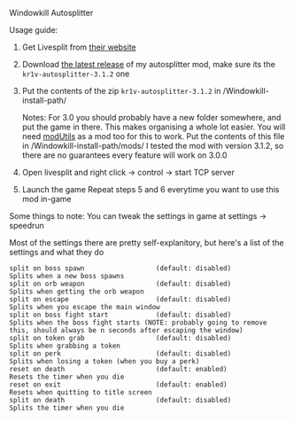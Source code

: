 Windowkill Autosplitter

Usage guide:
1. Get Livesplit from [their website](https://livesplit.org/)
2. Download [the latest release](https://github.com/kr1viah/WKAutosplitter/releases) of my autosplitter mod, make sure its the `kr1v-autosplitter-3.1.2` one
3. Put the contents of the zip `kr1v-autosplitter-3.1.2` in /Windowkill-install-path/

   Notes: For 3.0 you should probably have a new folder somewhere, and put the game in there. This makes organising a whole lot easier.
   You will need [modUtils](https://github.com/ombrellus/ModUtils/releases) as a mod too for this to work. Put the contents of this file in /Windowkill-install-path/mods/
   I tested the mod with version 3.1.2, so there are no guarantees every feature will work on 3.0.0
5. Open livesplit and right click -> control -> start TCP server
6. Launch the game
Repeat steps 5 and 6 everytime you want to use this mod in-game

Some things to note:
You can tweak the settings in game at settings -> speedrun
  
  Most of the settings there are pretty self-explanitory, but here's a list of the settings and what they do
  
	split on boss spawn                  (default: disabled)         Splits when a new boss spawns
	split on orb weapon                  (default: disabled)         Splits when getting the orb weapon
	split on escape                      (default: disabled)         Splits when you escape the main window
	split on boss fight start            (default: disabled)         Splits when the boss fight starts (NOTE: probably going to remove this, should always be n seconds after escaping the window)
	split on token grab                  (default: disabled)         Splits when grabbing a token
	split on perk                        (default: disabled)         Splits when losing a token (when you buy a perk)
	reset on death                       (default: enabled)	         Resets the timer when you die
	reset on exit                        (default: enabled)          Resets when quitting to title screen
	split on death                       (default: disabled)         Splits the timer when you die

